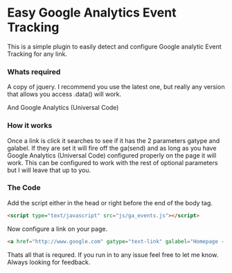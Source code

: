 # Easy Google Analytics Event Tracking
This is a simple plugin to easily detect and configure Google analytic Event Tracking for any link.

### Whats required

A copy of jquery. I recommend you use the latest one, but really any version that allows you access .data() will work.

And Google Analytics (Universal Code)

### How it works

Once a link is click it searches to see if it has the 2 parameters gatype and galabel. If they are set it will fire off the ga(send) and as long as you have Google Analytics (Universal Code) configured properly on the page it will work. This can be configured to work with the rest of optional parameters but I will leave that up to you.

### The Code

Add the script either in the head or right before the end of the body tag.

```html
<script type="text/javascript" src="js/ga_events.js"></script>
```

Now configure a link on your page.

```html
<a href="http://www.google.com" gatype="text-link" galabel="Homepage - Google Link">Google Link</a>
```

Thats all that is requred. If you run in to any issue feel free to let me know. Always looking for feedback.